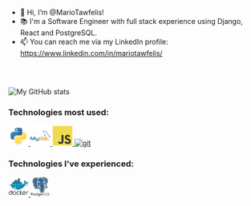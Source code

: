 - 👋 Hi, I’m @MarioTawfelis!
- 📚 I'm a Software Engineer with full stack experience using Django, React and PostgreSQL.
- 📫 You can reach me via my LinkedIn profile: https://www.linkedin.com/in/mariotawfelis/

##
<br/>

![My GitHub stats](https://github-readme-stats.vercel.app/api?username=MarioTawfelis)



          
### Technologies most used:
<p align="left"> 
<a href="https://www.python.org" target="_blank" rel="noreferrer"> 
<img src="https://raw.githubusercontent.com/devicons/devicon/master/icons/python/python-original.svg" alt="python" width="40" height="40"/> </a>
          
<a href="https://www.mysql.com/" target="_blank" rel="noreferrer"> 
<img src="https://raw.githubusercontent.com/devicons/devicon/master/icons/mysql/mysql-original-wordmark.svg" alt="mysql" width="40" height="40"/> </a> 

<a href="https://developer.mozilla.org/en-US/docs/Web/JavaScript" target="_blank" rel="noreferrer"> 
<img src="https://raw.githubusercontent.com/devicons/devicon/master/icons/javascript/javascript-original.svg" alt="javascript" width="40" height="40"/> </a>

<a href="https://git-scm.com/" target="_blank" rel="noreferrer"> 
<img src="https://www.vectorlogo.zone/logos/git-scm/git-scm-icon.svg" alt="git" width="40" height="40"/> </a>

</p>
          
          
          

### Technologies I've experienced:
<p align="left">

<a href="https://www.docker.com/" target="_blank" rel="noreferrer"> 
<img src="https://raw.githubusercontent.com/devicons/devicon/master/icons/docker/docker-original-wordmark.svg" alt="docker" width="40" height="40"/> </a> 

<a href="https://www.postgresql.org" target="_blank" rel="noreferrer"> 
<img src="https://raw.githubusercontent.com/devicons/devicon/master/icons/postgresql/postgresql-original-wordmark.svg" alt="postgresql" width="40" height="40"/> </a>

</p>

##

<!---
MarioTawfelis/MarioTawfelis is a ✨ special ✨ repository because its `README.md` (this file) appears on your GitHub profile.
You can click the Preview link to take a look at your changes.
--->
